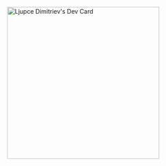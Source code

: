 <a href="https://app.daily.dev/dimitrievljupce"><img src="https://api.daily.dev/devcards/v2/hka6OFQRyhFgf6XRh7eCc.png?r=fbl" width="356" alt="Ljupce Dimitriev's Dev Card"/></a>
